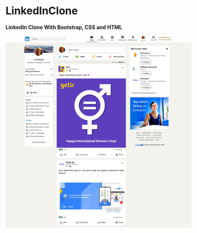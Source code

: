 # LinkedInClone

**LinkedIn Clone With Bootstrap, CSS and HTML**

![LinkedIn Clone](LinkedInClone.png)

